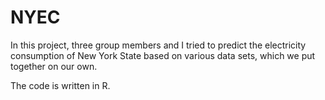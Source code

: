 # NYEC

In this project, three group members and I tried to predict the electricity consumption of New York State based on various data sets, 
which we put together on our own.

The code is written in R.
